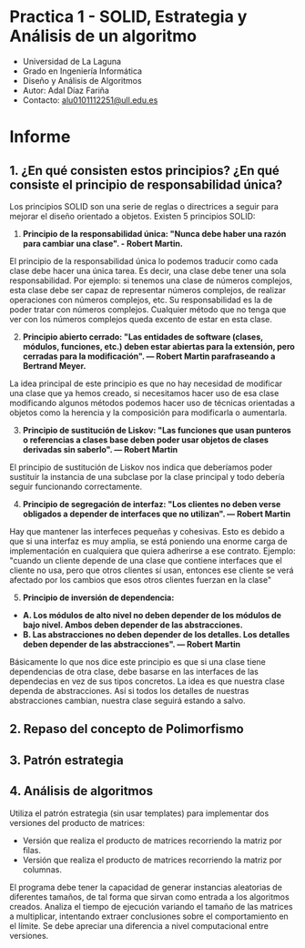 # Practica 1 - SOLID, Estrategia y Análisis de un algoritmo

- Universidad de La Laguna
- Grado en Ingeniería Informática
- Diseño y Análisis de Algoritmos
- Autor: Adal Díaz Fariña
- Contacto: alu0101112251@ull.edu.es

# Informe

## **1. ¿En qué consisten estos principios? ¿En qué consiste el principio de responsabilidad única?**

Los principios SOLID son una serie de reglas o directrices a seguir para mejorar el diseño orientado a objetos. Existen 5 principios SOLID:

1. **Principio de la responsabilidad única: "Nunca debe haber una razón para cambiar una clase". - Robert Martin.**

El principio de la responsabilidad única lo podemos traducir como cada clase debe hacer una única tarea. Es decir, una clase debe tener una sola responsabilidad. Por ejemplo: si tenemos una clase de números complejos, esta clase debe ser capaz de representar números complejos, de realizar operaciones con números complejos, etc. Su responsabilidad es la de poder tratar con números complejos. Cualquier método que no tenga que ver con los números complejos queda excento de estar en esta clase.

2. **Principio abierto cerrado: "Las entidades de software (clases, módulos, funciones, etc.) deben estar abiertas para la extensión, pero cerradas para la modificación". — Robert Martin parafraseando a Bertrand Meyer.**

La idea principal de este principio es que no hay necesidad de modificar una clase que ya hemos creado, si necesitamos hacer uso de esa clase modificando algunos métodos podemos hacer uso de técnicas orientadas a objetos como la herencia y la composición para modificarla o aumentarla.

3. **Principio de sustitución de Liskov: "Las funciones que usan punteros o referencias a clases base deben poder usar objetos de clases derivadas sin saberlo". — Robert Martin**

El principio de sustitución de Liskov nos indica que deberíamos poder sustituir la instancia de una subclase por la clase principal y todo debería seguir funcionando correctamente.

4. **Principio de segregación de interfaz: "Los clientes no deben verse obligados a depender de interfaces que no utilizan". — Robert Martin**

Hay que mantener las interfeces pequeñas y cohesivas. Esto es debido a que si una interfaz es muy amplia, se está poniendo una enorme carga de implementación en cualquiera que quiera adherirse a ese contrato. Ejemplo: "cuando un cliente depende de una clase que contiene interfaces que el cliente no usa, pero que otros clientes sí usan, entonces ese cliente se verá afectado por los cambios que esos otros clientes fuerzan en la clase"

5. **Principio de inversión de dependencia:**
- **A. Los módulos de alto nivel no deben depender de los módulos de bajo nivel. Ambos deben depender de las abstracciones.**
- **B. Las abstracciones no deben depender de los detalles. Los detalles deben depender de las abstracciones". — Robert Martin**

Básicamente lo que nos dice este principio es que si una clase tiene dependencias de otra clase, debe basarse en las interfaces de las dependecias en vez de sus tipos concretos. La idea es que nuestra clase dependa de abstracciones. Así si todos los detalles de nuestras abstracciones cambian, nuestra clase seguirá estando a salvo.

## **2. Repaso del concepto de Polimorfismo**

## **3. Patrón estrategia**

## **4. Análisis de algoritmos**

Utiliza el patrón estrategia (sin usar templates) para implementar dos versiones del producto de matrices:

- Versión que realiza el producto de matrices recorriendo la matriz por filas.
- Versión que realiza el producto de matrices recorriendo la matriz por columnas.

El programa debe tener la capacidad de generar instancias aleatorias de diferentes tamaños, de tal forma que sirvan como entrada a los algoritmos creados. Analiza el tiempo de ejecución variando el tamaño de las matrices a multiplicar, intentando extraer conclusiones sobre el comportamiento en el límite. Se debe apreciar una diferencia a nivel computacional entre versiones.
